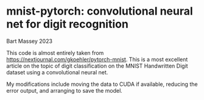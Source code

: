 # mnist-pytorch: convolutional neural net for digit recognition
Bart Massey 2023

This code is almost entirely taken from
<https://nextjournal.com/gkoehler/pytorch-mnist>. This is a
most excellent article on the topic of digit classification
on the MNIST Handwritten Digit dataset using a convolutional
neural net.

My modifications include moving the data to CUDA if
available, reducing the error output, and arranging to save
the model.
